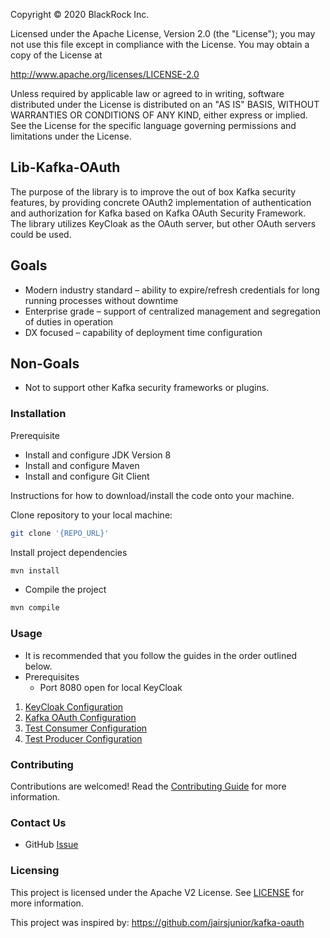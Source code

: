 Copyright © 2020 BlackRock Inc.

Licensed under the Apache License, Version 2.0 (the "License");
you may not use this file except in compliance with the License.
You may obtain a copy of the License at

  http://www.apache.org/licenses/LICENSE-2.0

Unless required by applicable law or agreed to in writing, software
distributed under the License is distributed on an "AS IS" BASIS,
WITHOUT WARRANTIES OR CONDITIONS OF ANY KIND, either express or implied.
See the License for the specific language governing permissions and
limitations under the License.

## Lib-Kafka-OAuth

The purpose of the library is to improve the out of box Kafka security features, by providing concrete OAuth2 implementation of authentication and authorization for Kafka based on Kafka OAuth Security Framework.  
The library utilizes KeyCloak as the OAuth server, but other OAuth servers could be used.

## Goals

- Modern industry standard – ability to expire/refresh credentials for long running processes without downtime
- Enterprise grade – support of centralized management and segregation of duties in operation
- DX focused – capability of deployment time configuration

## Non-Goals

- Not to support other Kafka security frameworks or plugins.

### Installation

Prerequisite
- Install and configure JDK Version 8
- Install and configure Maven
- Install and configure Git Client

Instructions for how to download/install the code onto your machine.

Clone repository to your local machine:
```bash
git clone '{REPO_URL}'
```
Install project dependencies
```bash
mvn install
```
- Compile the project
```bash
mvn compile
```

### Usage

- It is recommended that you follow the guides in the order outlined below. 
- Prerequisites
    - Port 8080 open for local KeyCloak

1) [KeyCloak Configuration](./kafka-oauth/KeyCloak-Setup.md)
2) [Kafka OAuth Configuration](./kafka-oauth/README.md)
3) [Test Consumer Configuration](./kafka-consumer-example/README.md)
4) [Test Producer Configuration](./kafka-producer-example/README.md)

### Contributing

Contributions are welcomed! Read the [Contributing Guide](./CONTRIBUTING.md) for more information.

### Contact Us

- GitHub [Issue](./.github/.ISSUE_TEMPLATE/issue.md)

### Licensing

This project is licensed under the Apache V2 License. See [LICENSE](LICENSE) for more information.

This project was inspired by: 
    https://github.com/jairsjunior/kafka-oauth


